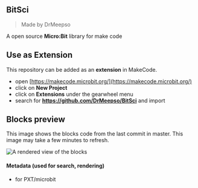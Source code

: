 ## BitSci
>Made by DrMeepso

A open source **Micro:Bit** library for make code 

## Use as Extension

This repository can be added as an **extension** in MakeCode.

* open [https://makecode.microbit.org/](https://makecode.microbit.org/)
* click on **New Project**
* click on **Extensions** under the gearwheel menu
* search for **https://github.com/DrMeepso/BitSci** and import

## Blocks preview

This image shows the blocks code from the last commit in master.
This image may take a few minutes to refresh.

![A rendered view of the blocks](https://github.com/drmeepso/scicup/raw/master/.github/makecode/blocks.png)

#### Metadata (used for search, rendering)

* for PXT/microbit
<script src="https://makecode.com/gh-pages-embed.js"></script><script>makeCodeRender("{{ site.makecode.home_url }}", "{{ site.github.owner_name }}/{{ site.github.repository_name }}");</script>

